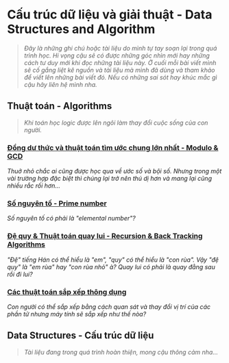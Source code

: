 # Cấu trúc dữ liệu và giải thuật - Data Structures and Algorithm

> *Đây là những ghi chú hoặc tài liệu do mình tự tay soạn lại trong quá trình học. Hi vọng cậu sẽ có được những góc nhìn mới hay những cách tư duy mới khi đọc những tài liệu này. Ở cuối mỗi bài viết mình sẽ cố gắng liệt kê nguồn và tài liệu mà mình đã dùng và tham khảo để viết lên những bài viết đó. Nếu có những sai sót hay khúc mắc gì cậu hãy liên hệ mình nha.*

## Thuật toán - Algorithms

> *Khi toán học logic được lên ngôi làm thay đổi cuộc sống của con người.*

### [Đồng dư thức và thuật toán tìm ước chung lớn nhất - Modulo & GCD](/posts/data-strucutres-and-algorithms/modulo-gcd/)

*Thuở nhỏ chắc ai cũng được học qua về ước số và bội số. Nhưng trong một vài trường hợp đặc biệt thì chúng lại trở nên thú dị hơn và mang lại cũng nhiều rắc rối hơn...*

### [Số nguyên tố - Prime number](/posts/data-strucutres-and-algorithms/prime-number)

*Số nguyên tố có phải là "elemental number"?*

### [Đệ quy & Thuật toán quay lui - Recursion & Back Tracking Algorithms](/posts/data-strucutres-and-algorithms/recursion)

*"Đệ" tiếng Hán có thể hiểu là "em", "quy" có thể hiểu là "con rùa". Vậy "đệ quy" là "em rùa" hay "con rùa nhỏ" à? Quay lui có phải là quay đằng sau rồi đi lui?*

### [Các thuật toán sắp xếp thông dụng](/posts/data-strucutres-and-algorithms/sorting/)

*Con người có thể sắp xếp bằng cách quan sát và thay đổi vị trí của các phần tử nhưng máy tính sẽ sắp xếp như thế nòa?*

## Data Structures - Cấu trúc dữ liệu

> *Tài liệu đang trong quá trình hoàn thiện, mong cậu thông cảm nha...*
